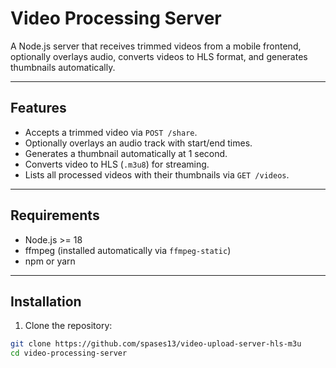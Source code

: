 # Video Processing Server

A Node.js server that receives trimmed videos from a mobile frontend, optionally overlays audio, converts videos to HLS format, and generates thumbnails automatically.

---

## Features

- Accepts a trimmed video via `POST /share`.
- Optionally overlays an audio track with start/end times.
- Generates a thumbnail automatically at 1 second.
- Converts video to HLS (`.m3u8`) for streaming.
- Lists all processed videos with their thumbnails via `GET /videos`.

---

## Requirements

- Node.js >= 18
- ffmpeg (installed automatically via `ffmpeg-static`)
- npm or yarn

---

## Installation

1. Clone the repository:

```bash
git clone https://github.com/spases13/video-upload-server-hls-m3u
cd video-processing-server
```
